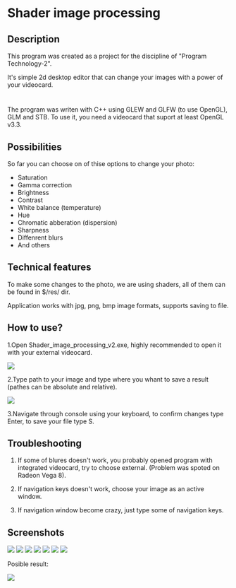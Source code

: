 # Shader image processing
## Description
This program was created as a project for the discipline of "Program Technology-2".

It's simple 2d desktop editor that can change your images with a power of your videocard.
#  
The program was writen with C++ using GLEW and GLFW (to use OpenGL), GLM and STB. To use it, you need a videocard that suport at least OpenGL v3.3.
## Possibilities
So far you can choose on of thise options to change your photo:
- Saturation
- Gamma correction
- Brightness
- Contrast
- White balance (temperature)
- Hue
- Chromatic abberation (dispersion)
- Sharpness
- Diffenrent blurs
- And others
## Technical features
To make some changes to the photo, we are using shaders, all of them can be found in $/res/ dir.

Application works with jpg, png, bmp image formats, supports saving to file.  

## How to use?
1.Open Shader_image_processing_v2.exe, highly recommended to open it with your external videocard.
          
![](screenshots_new/screenshot1_1.png)
          
2.Type path to your image and type where you whant to save a result (pathes can be absolute and relative).
          
![](screenshots_new/screenshot1_2.png)
          
3.Navigate through console using your keyboard, to confirm changes type Enter, to save your file type S.

## Troubleshooting
1. If some of blures doesn't work, you probably opened program with integrated videocard, try to choose external. (Problem was spoted on Radeon Vega 8).

2. If navigation keys doesn't work, choose your image as an active window.

3. If navigation window become crazy, just type some of navigation keys.

## Screenshots
![](screenshots_new/screenshot1_3.png)
![](screenshots_new/screenshot1_4.png)
![](screenshots_new/screenshot1_5.png)
![](screenshots_new/screenshot1_6.png)
![](screenshots_new/screenshot1_7.png)
![](screenshots_new/screenshot1_8.png)
![](screenshots_new/screenshot1_9.png)
      
Posible result:

![](screenshots_new/screenshot1_10.png)
